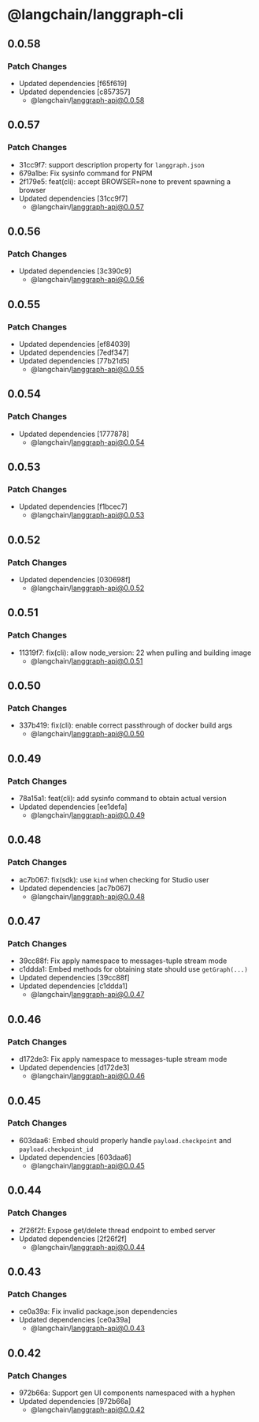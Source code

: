 # @langchain/langgraph-cli

## 0.0.58

### Patch Changes

- Updated dependencies [f65f619]
- Updated dependencies [c857357]
  - @langchain/langgraph-api@0.0.58

## 0.0.57

### Patch Changes

- 31cc9f7: support description property for `langgraph.json`
- 679a1be: Fix sysinfo command for PNPM
- 2f179e5: feat(cli): accept BROWSER=none to prevent spawning a browser
- Updated dependencies [31cc9f7]
  - @langchain/langgraph-api@0.0.57

## 0.0.56

### Patch Changes

- Updated dependencies [3c390c9]
  - @langchain/langgraph-api@0.0.56

## 0.0.55

### Patch Changes

- Updated dependencies [ef84039]
- Updated dependencies [7edf347]
- Updated dependencies [77b21d5]
  - @langchain/langgraph-api@0.0.55

## 0.0.54

### Patch Changes

- Updated dependencies [1777878]
  - @langchain/langgraph-api@0.0.54

## 0.0.53

### Patch Changes

- Updated dependencies [f1bcec7]
  - @langchain/langgraph-api@0.0.53

## 0.0.52

### Patch Changes

- Updated dependencies [030698f]
  - @langchain/langgraph-api@0.0.52

## 0.0.51

### Patch Changes

- 11319f7: fix(cli): allow node_version: 22 when pulling and building image
  - @langchain/langgraph-api@0.0.51

## 0.0.50

### Patch Changes

- 337b419: fix(cli): enable correct passthrough of docker build args
  - @langchain/langgraph-api@0.0.50

## 0.0.49

### Patch Changes

- 78a15a1: feat(cli): add sysinfo command to obtain actual version
- Updated dependencies [ee1defa]
  - @langchain/langgraph-api@0.0.49

## 0.0.48

### Patch Changes

- ac7b067: fix(sdk): use `kind` when checking for Studio user
- Updated dependencies [ac7b067]
  - @langchain/langgraph-api@0.0.48

## 0.0.47

### Patch Changes

- 39cc88f: Fix apply namespace to messages-tuple stream mode
- c1ddda1: Embed methods for obtaining state should use `getGraph(...)`
- Updated dependencies [39cc88f]
- Updated dependencies [c1ddda1]
  - @langchain/langgraph-api@0.0.47

## 0.0.46

### Patch Changes

- d172de3: Fix apply namespace to messages-tuple stream mode
- Updated dependencies [d172de3]
  - @langchain/langgraph-api@0.0.46

## 0.0.45

### Patch Changes

- 603daa6: Embed should properly handle `payload.checkpoint` and `payload.checkpoint_id`
- Updated dependencies [603daa6]
  - @langchain/langgraph-api@0.0.45

## 0.0.44

### Patch Changes

- 2f26f2f: Expose get/delete thread endpoint to embed server
- Updated dependencies [2f26f2f]
  - @langchain/langgraph-api@0.0.44

## 0.0.43

### Patch Changes

- ce0a39a: Fix invalid package.json dependencies
- Updated dependencies [ce0a39a]
  - @langchain/langgraph-api@0.0.43

## 0.0.42

### Patch Changes

- 972b66a: Support gen UI components namespaced with a hyphen
- Updated dependencies [972b66a]
  - @langchain/langgraph-api@0.0.42

